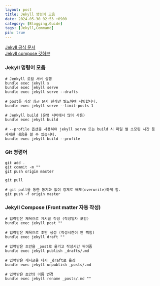 ```yaml
---
layout: post
title: Jekyll 명령어 모음
date: 2024-05-30 02:53 +0900
category: [Blogging,Guide]
tags: [Jekyll,Command]
pin: true
---
```


[Jekyll 공식 문서](https://jekyllrb.com/docs/liquid/)  
[Jekyll compose 깃허브](https://github.com/jekyll/jekyll-compose?tab=readme-ov-file)

### Jekyll 명령어 모음
```shell
# Jenkyll 로컬 서버 실행
bundle exec jekyll s
bundle exec jekyll serve
bundle exec jekyll serve --drafts

# post를 가장 최근 문서 한개만 빌드하여 서빙합니다.
bundle exec jekyll serve --limit-posts 1

# Jenkyll build (운영 서버에서 많이 사용)
bundle exec jekyll build

# --profile 옵션을 사용하여 jekyll serve 또는 build 시 파일 별 소모된 시간 등 자세한 내용을 볼 수 있습니다.
bundle exec jekyll build --profile
```

### Git 명령어
```shell
git add .
git commit -m ""
git push origin master

git pull

# git pull을 통한 동기화 없이 강제로 배포(overwrite)하게 함.
git push -f origin master
```

### Jekyll Compose (Front matter 자동 작성)

```shell
# 입력받은 제목으로 게시글 작성 (작성일자 포함)
bundle exec jekyll post ""

# 입력받은 제목으로 초안 생성 (작성시간이 안 찍힘)
bundle exec jekyll draft ""

# 입력받은 초안을 _post로 옮기고 작성시간 찍어줌
bundle exec jekyll publish _drafts/.md

# 입력받은 게시글을 다시 _draft로 옮김
bundle exec jekyll unpublish _posts/.md

# 입력받은 초안의 이름 변경
bundle exec jekyll rename _posts/.md ""
```

